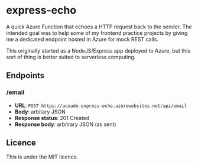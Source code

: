 # express-echo

A quick Azure Function that echoes a HTTP request back to the sender. The intended goal was to help some of my frontend practice projects by giving me a dedicated endpoint hosted in Azure for mock REST calls.

This originally started as a NodeJS/Express app deployed to Azure, but this sort of thing is better suited to serverless computing.

## Endpoints

### /email

- **URL**: `POST https://aceade-express-echo.azurewebsites.net/api/email`
- **Body**: arbitary JSON
- **Response status**: 201 Created
- **Response body**: arbitrary JSON (as sent)

## Licence

This is under the MIT licence.
